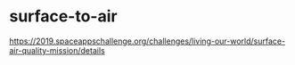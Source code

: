 # surface-to-air
https://2019.spaceappschallenge.org/challenges/living-our-world/surface-air-quality-mission/details
